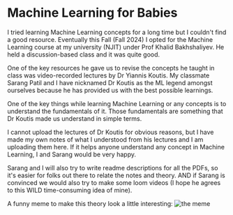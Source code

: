# Machine Learning for Babies
I tried learning Machine Learning concepts for a long time but I couldn't find a good resource. Eventually this Fall (Fall 2024) I opted for the Machine Learning course at my university (NJIT) under Prof Khalid Bakhshaliyev. He held a discussion-based class and it was quite good.

One of the key resources he gave us to revise the concepts he taught in class was video-recorded lectures by Dr Yiannis Koutis. My classmate Sarang Patil and I have nicknamed Dr Koutis as the ML legend amongst ourselves because he has provided us with the best possible learnings.

One of the key things while learning Machine Learning or any concepts is to understand the fundamentals of it. Those fundamentals are something that Dr Koutis made us understand in simple terms. 

I cannot upload the lectures of Dr Koutis for obvious reasons, but I have made my own notes of what I understood from his lectures and I am uploading them here. If it helps anyone understand any concept in Machine Learning, I and Sarang would be very happy.

Sarang and I will also try to write readme descriptions for all the PDFs, so it's easier for folks out there to relate the notes and theory. AND if Sarang is convinced we would also try to make some loom videos (I hope he agrees to this WILD time-consuming idea of mine).

A funny meme to make this theory look a little interesting:
![the meme](https://i.imgflip.com/6jwasb.jpg)


